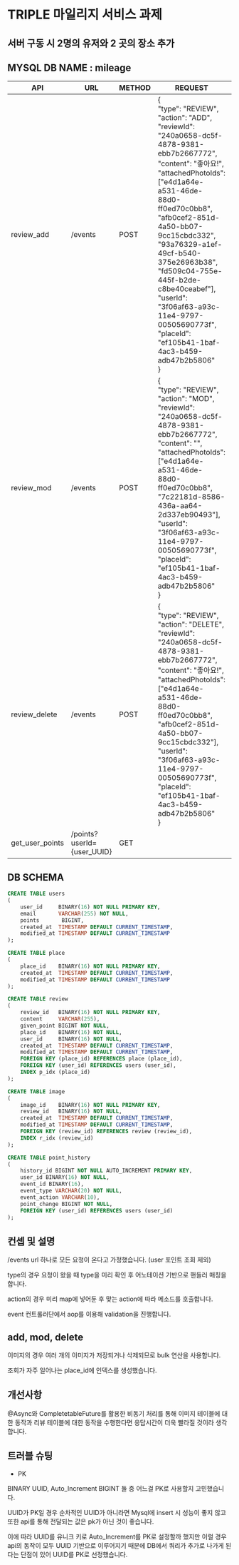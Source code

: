 # TRIPLE 마일리지 서비스 과제

## 서버 구동 시 2명의 유저와 2 곳의 장소 추가

## MYSQL DB NAME : mileage

| API             | URL                        | METHOD | REQUEST                                                      | RESPONSE                                 |
| --------------- | -------------------------- | ------ | ------------------------------------------------------------ | ---------------------------------------- |
| review_add      | /events                    | POST   | {<br/>"type": "REVIEW",<br/>"action": "ADD",<br/>"reviewId": "240a0658-dc5f-4878-9381-ebb7b2667772",<br />"content": "좋아요!",<br/>"attachedPhotoIds": ["e4d1a64e-a531-46de-88d0-ff0ed70c0bb8", "afb0cef2-851d-4a50-bb07-9cc15cbdc332", "93a76329-a1ef-49cf-b540-375e26963b38", "fd509c04-755e-445f-b2de-c8be40ceabef"],<br/>"userId": "3f06af63-a93c-11e4-9797-00505690773f",<br/>"placeId": "ef105b41-1baf-4ac3-b459-adb47b2b5806"<br/>} |                                          |
| review_mod      | /events                    | POST   | {<br/>"type": "REVIEW",<br/>"action": "MOD",<br/>"reviewId": "240a0658-dc5f-4878-9381-ebb7b2667772",<br/>"content": "",<br/>"attachedPhotoIds": ["e4d1a64e-a531-46de-88d0-ff0ed70c0bb8", "7c22181d-8586-436a-aa64-2d337eb90493"],<br/>"userId": "3f06af63-a93c-11e4-9797-00505690773f",<br/>"placeId": "ef105b41-1baf-4ac3-b459-adb47b2b5806"<br/>} |                                          |
| review_delete   | /events                    | POST   | {<br/>"type": "REVIEW",<br/>"action": "DELETE",<br/>"reviewId": "240a0658-dc5f-4878-9381-ebb7b2667772",<br/>"content": "좋아요!",<br/>"attachedPhotoIds": ["e4d1a64e-a531-46de-88d0-ff0ed70c0bb8", "afb0cef2-851d-4a50-bb07-9cc15cbdc332"],<br/>"userId": "3f06af63-a93c-11e4-9797-00505690773f",<br/>"placeId": "ef105b41-1baf-4ac3-b459-adb47b2b5806"<br/>} |                                          |
| get_user_points | /points?userId={user_UUID} | GET    |                                                              | { "userId":{user_UUID},<br />''point": 0 |

## DB SCHEMA

```sql
CREATE TABLE users
(
    user_id     BINARY(16) NOT NULL PRIMARY KEY,
    email       VARCHAR(255) NOT NULL,
    points       BIGINT,
    created_at  TIMESTAMP DEFAULT CURRENT_TIMESTAMP,
    modified_at TIMESTAMP DEFAULT CURRENT_TIMESTAMP
);

CREATE TABLE place
(
    place_id    BINARY(16) NOT NULL PRIMARY KEY,
    created_at  TIMESTAMP DEFAULT CURRENT_TIMESTAMP,
    modified_at TIMESTAMP DEFAULT CURRENT_TIMESTAMP
);

CREATE TABLE review
(
    review_id   BINARY(16) NOT NULL PRIMARY KEY,
    content     VARCHAR(255),
    given_point BIGINT NOT NULL,
    place_id    BINARY(16) NOT NULL,
    user_id     BINARY(16) NOT NULL,
    created_at  TIMESTAMP DEFAULT CURRENT_TIMESTAMP,
    modified_at TIMESTAMP DEFAULT CURRENT_TIMESTAMP,
    FOREIGN KEY (place_id) REFERENCES place (place_id),
    FOREIGN KEY (user_id) REFERENCES users (user_id),
    INDEX p_idx (place_id)
);

CREATE TABLE image
(
    image_id    BINARY(16) NOT NULL PRIMARY KEY,
    review_id   BINARY(16) NOT NULL,
    created_at  TIMESTAMP DEFAULT CURRENT_TIMESTAMP,
    modified_at TIMESTAMP DEFAULT CURRENT_TIMESTAMP,
    FOREIGN KEY (review_id) REFERENCES review (review_id),
    INDEX r_idx (review_id)
);

CREATE TABLE point_history
(
    history_id BIGINT NOT NULL AUTO_INCREMENT PRIMARY KEY,
    user_id BINARY(16) NOT NULL,
    event_id BINARY(16),
    event_type VARCHAR(20) NOT NULL,
    event_action VARCHAR(10),
    point_change BIGINT NOT NULL,
    FOREIGN KEY (user_id) REFERENCES users (user_id)
);
```

## 컨셉 및 설명

/events url 하나로 모든 요청이 온다고 가정했습니다. (user 포인트 조회 제외)

type의 경우 요청이 왔을 때 type을 미리 확인 후 어노테이션 기반으로 핸들러 매칭을 합니다.

action의 경우 미리 map에 넣어둔 후 맞는 action에 따라 메소드를 호출합니다.

event 컨트롤러단에서 aop를 이용해 validation을 진행합니다.



## add, mod, delete

이미지의 경우 여러 개의 이미지가 저장되거나 삭제되므로 bulk 연산을 사용합니다.

조회가 자주 일어나는 place_id에 인덱스를 생성했습니다.



## 개선사항

@Async와 CompletetableFuture를 활용한 비동기 처리를 통해 이미지 테이블에 대한 동작과 리뷰 테이블에 대한 동작을 수행한다면 응답시간이 더욱 빨라질 것이라 생각합니다.



## 트러블 슈팅

- PK

BINARY UUID, Auto_Increment BIGINT 둘 중 어느걸 PK로 사용할지 고민했습니다.

UUID가 PK일 경우 순차적인 UUID가 아니라면 Mysql에 insert 시 성능이 좋지 않고 또한 api를 통해 전달되는 값은 pk가 아닌 것이 좋습니다.

이에 따라 UUID를 유니크 키로 Auto_Increment를 PK로 설정할까 했지만 이럴 경우 api의 동작이 모두 UUID 기반으로 이루어지기 때문에 DB에서 쿼리가 추가로 나가게 된다는 단점이 있어 UUID를 PK로 선정했습니다.

